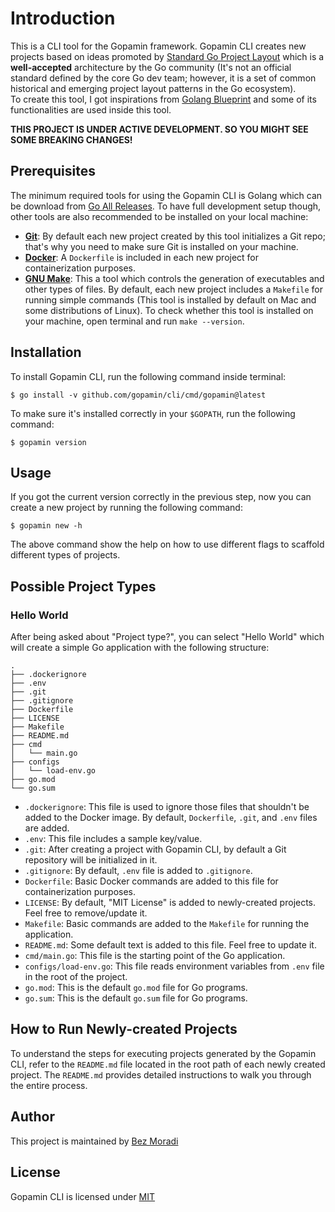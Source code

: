 # Introduction

This is a CLI tool for the Gopamin framework. Gopamin CLI creates new projects based on ideas promoted by [Standard Go Project Layout](https://github.com/golang-standards/project-layout) which is a **well-accepted** architecture by the Go community (It's not an official standard defined by the core Go dev team; however, it is a set of common historical and emerging project layout patterns in the Go ecosystem).  
To create this tool, I got inspirations from [Golang Blueprint](https://github.com/Melkeydev/go-blueprint) and some of its functionalities are used inside this tool.

**THIS PROJECT IS UNDER ACTIVE DEVELOPMENT. SO YOU MIGHT SEE SOME BREAKING CHANGES!**

## Prerequisites

The minimum required tools for using the Gopamin CLI is Golang which can be download from [Go All Releases](https://go.dev/dl). To have full development setup though, other tools are also recommended to be installed on your local machine:

-   **[Git](https://git-scm.com/)**: By default each new project created by this tool initializes a Git repo; that's why you need to make sure Git is installed on your machine.
-   **[Docker](https://www.docker.com)**: A `Dockerfile` is included in each new project for containerization purposes.
-   **[GNU Make](https://www.gnu.org/software/make)**: This a tool which controls the generation of executables and other types of files. By default, each new project includes a `Makefile` for running simple commands (This tool is installed by default on Mac and some distributions of Linux). To check whether this tool is installed on your machine, open terminal and run `make --version`.

## Installation

To install Gopamin CLI, run the following command inside terminal:

```text
$ go install -v github.com/gopamin/cli/cmd/gopamin@latest
```

To make sure it's installed correctly in your `$GOPATH`, run the following command:

```text
$ gopamin version
```

## Usage

If you got the current version correctly in the previous step, now you can create a new project by running the following command:

```text
$ gopamin new -h
```

The above command show the help on how to use different flags to scaffold different types of projects.

## Possible Project Types

### Hello World

After being asked about "Project type?", you can select "Hello World" which will create a simple Go application with the following structure:

```text
.
├── .dockerignore
├── .env
├── .git
├── .gitignore
├── Dockerfile
├── LICENSE
├── Makefile
├── README.md
├── cmd
│   └── main.go
├── configs
│   └── load-env.go
├── go.mod
└── go.sum
```

-   `.dockerignore`: This file is used to ignore those files that shouldn't be added to the Docker image. By default, `Dockerfile`, `.git`, and `.env` files are added.
-   `.env`: This file includes a sample key/value.
-   `.git`: After creating a project with Gopamin CLI, by default a Git repository will be initialized in it.
-   `.gitignore`: By default, `.env` file is added to `.gitignore`.
-   `Dockerfile`: Basic Docker commands are added to this file for containerization purposes.
-   `LICENSE`: By default, "MIT License" is added to newly-created projects. Feel free to remove/update it.
-   `Makefile`: Basic commands are added to the `Makefile` for running the application.
-   `README.md`: Some default text is added to this file. Feel free to update it.
-   `cmd/main.go`: This file is the starting point of the Go application.
-   `configs/load-env.go`: This file reads environment variables from `.env` file in the root of the project.
-   `go.mod`: This is the default `go.mod` file for Go programs.
-   `go.sum`: This is the default `go.sum` file for Go programs.

## How to Run Newly-created Projects

To understand the steps for executing projects generated by the Gopamin CLI, refer to the `README.md` file located in the root path of each newly created project. The `README.md` provides detailed instructions to walk you through the entire process.

## Author

This project is maintained by [Bez Moradi](https://github.com/bezmoradi)

## License

Gopamin CLI is licensed under [MIT](https://github.com/gopamin/cli/blob/master/LICENSE)
